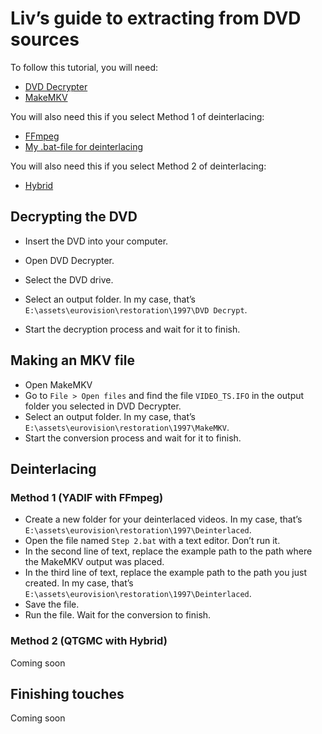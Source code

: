 # Liv’s guide to extracting from DVD sources

To follow this tutorial, you will need:
* [DVD Decrypter](http://www.dvddecrypter.org.uk/)
* [MakeMKV](https://www.makemkv.com/)

You will also need this if you select Method 1 of deinterlacing:
* [FFmpeg](https://ffmpeg.org/)
* [My .bat-file for deinterlacing](https://github.com/eljestliv/guides/blob/main/Deinterlace%20with%20FFmpeg.bat)

You will also need this if you select Method 2 of deinterlacing:
* [Hybrid](https://www.selur.de/)

## Decrypting the DVD
* Insert the DVD into your computer.
* Open DVD Decrypter.
* Select the DVD drive.
* Select an output folder. In my case, that’s `E:\assets\eurovision\restoration\1997\DVD Decrypt`.

* Start the decryption process and wait for it to finish.

## Making an MKV file
* Open MakeMKV
* Go to `File > Open files` and find the file `VIDEO_TS.IFO` in the output folder you selected in DVD Decrypter.
* Select an output folder. In my case, that’s `E:\assets\eurovision\restoration\1997\MakeMKV`.
* Start the conversion process and wait for it to finish.

## Deinterlacing

### Method 1 (YADIF with FFmpeg)
<!---
* Create a new folder for your deinterlaced videos. In my case, that’s `E:\assets\eurovision\restoration\1997\Deinterlaced`.
* Open the file named `Step 1.bat` with a text editor. Don’t run it.
* On the second line of text, replace the example path to the path where the MakeMKV output was placed.
* Save the file.
* Run the file.
* Take note of the
--->
* Create a new folder for your deinterlaced videos. In my case, that’s `E:\assets\eurovision\restoration\1997\Deinterlaced`.
* Open the file named `Step 2.bat` with a text editor. Don’t run it.
* In the second line of text, replace the example path to the path where the MakeMKV output was placed.
* In the third line of text, replace the example path to the path you just created. In my case, that’s `E:\assets\eurovision\restoration\1997\Deinterlaced`.
* Save the file.
* Run the file. Wait for the conversion to finish.
<!---
`ffmpeg -i "E:\assets\eurovision\restoration\1997\MakeMKV\B1_t00.mkv" -filter_complex "[0:v]yadif=mode=1[deinterlaced]" -map "[deinterlaced]" -map 0:a -ac 2 -sws_flags lanczos -c:v libx265 -crf 21 -c:a pcm_s24le -map_chapters -1 "E:\assets\eurovision\restoration\1997\Deinterlaced.mov"`
--->

### Method 2 (QTGMC with Hybrid)

Coming soon

## Finishing touches

Coming soon